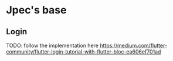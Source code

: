 # Jpec's base

## Login

TODO: follow the implementation here https://medium.com/flutter-community/flutter-login-tutorial-with-flutter-bloc-ea606ef701ad
